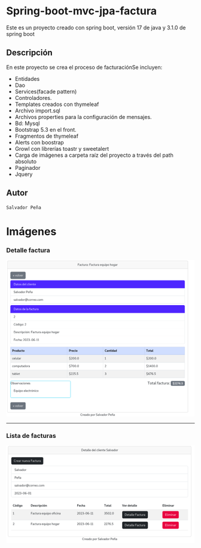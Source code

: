 # Spring-boot-mvc-jpa-factura

Este es un proyecto creado con spring boot, versión 17 de java y 3.1.0 de spring boot

## Descripción

En este proyecto se crea el proceso de facturaciónSe incluyen:
- Entidades
- Dao
- Services(facade pattern) 
- Controladores. 
- Templates creados con thymeleaf
- Archivo import.sql 
- Archivos properties para la configuración de mensajes.  
- Bd: Mysql
- Bootstrap 5.3 en el front.
- Fragmentos de thymeleaf
- Alerts con boostrap
- Growl con librerías toastr y sweetalert
- Carga de imágenes a carpeta raíz del proyecto a través del path absoluto
- Paginador
- Jquery

## Autor

```html
Salvador Peña
```
# Imágenes
### Detalle factura
![Lista clientes](/imagenes_readme/5.png)
*** 
### Lista de facturas
![Editar clientes](/imagenes_readme/6.png)
